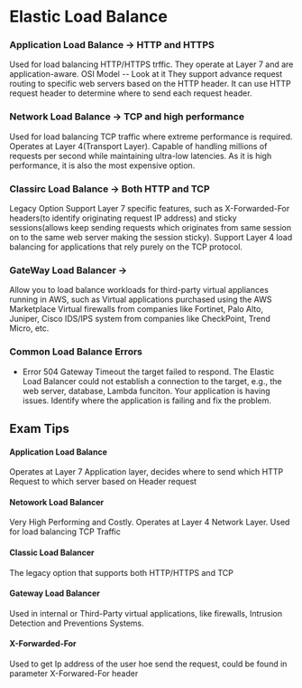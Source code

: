 # Elastic Load Balance

### Application Load Balance -> HTTP and HTTPS
Used for load balancing HTTP/HTTPS trffic. They operate at Layer 7 and are application-aware.
OSI Model -- Look at it
They support advance request routing to specific web servers based on the HTTP header.
It can use HTTP request header to determine where to send each request header.
### Network Load Balance -> TCP and high performance
Used for load balancing TCP traffic where extreme performance is required. Operates at Layer 4(Transport Layer).
Capable of handling millions of requests per second while maintaining ultra-low latencies.
As it is high performance, it is also the most expensive option.
### Classirc Load Balance -> Both HTTP and TCP
Legacy Option
Support Layer 7 specific features, such as X-Forwarded-For headers(to identify originating request IP address) and sticky sessions(allows keep sending requests which originates from same session on to the same web server making the session sticky).
Support Layer 4 load balancing for applications that rely purely on the TCP protocol.

### GateWay Load Balancer -> 
Allow you to load balance workloads for third-party virtual appliances running in AWS, such as Virtual applications purchased using the AWS Marketplace
Virtual firewalls from companies like Fortinet, Palo Alto, Juniper, Cisco
IDS/IPS system from companies like CheckPoint, Trend Micro, etc.



### Common Load Balance Errors
* Error 504 Gateway Timeout
the target failed to respond.
The Elastic Load Balancer could not establish a connection to the target, e.g., the web server, database, Lambda funciton.
Your application is having issues.
Identify where the application is failing and fix the problem.


## Exam Tips

#### Application Load Balance 
Operates at Layer 7 Application layer, decides where to send which HTTP Request to which server based on Header request
#### Netowork Load Balancer
Very High Performing and Costly. Operates at Layer 4 Network Layer.
Used for load balancing TCP Traffic 
#### Classic Load Balancer
The legacy option that supports both HTTP/HTTPS and TCP
#### Gateway Load Balancer
Used in internal or Third-Party virtual applications, like firewalls, Intrusion Detection and Preventions Systems.
#### X-Forwarded-For
Used to get Ip address of the user hoe send the request, could be found in parameter X-Forwared-For header



